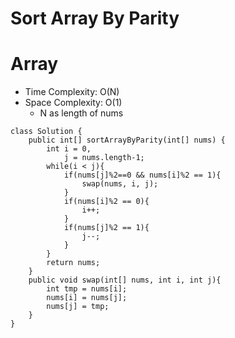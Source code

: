 # Sort Array By Parity

# Array

- Time Complexity: O(N)
- Space Complexity: O(1)
  - N as length of nums

```
class Solution {
    public int[] sortArrayByParity(int[] nums) {
        int i = 0,
            j = nums.length-1;
        while(i < j){
            if(nums[j]%2==0 && nums[i]%2 == 1){
                swap(nums, i, j);
            }
            if(nums[i]%2 == 0){
                i++;
            }
            if(nums[j]%2 == 1){
                j--;
            }
        }
        return nums;
    }
    public void swap(int[] nums, int i, int j){
        int tmp = nums[i];
        nums[i] = nums[j];
        nums[j] = tmp;
    }
}
```
